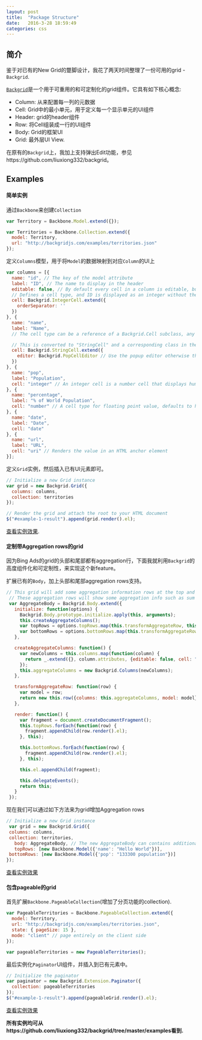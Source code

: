 ```yaml
---
layout: post
title:  "Package Structure"
date:   2016-3-28 18:59:49
categories: css
---
```


## 简介

鉴于对已有的New Grid的蹩脚设计，我花了两天时间整理了一份可用的grid - `Backgrid`.

[`Backgrid`](http://backgridjs.com/)是一个用于可重用的和可定制化的grid组件。它具有如下核心概念:

* Column: 从来配置每一列的元数据
* Cell: Grid中的最小单元，用于定义每一个显示单元的UI组件
* Header: grid的header组件
* Row: 将Cell组装成一行的UI组件
* Body: Grid的框架UI
* Grid: 最外层UI View.

在原有的`Backgrid`上，我加上支持弹出Edit功能，参见https://github.com/liuxiong332/backgrid。

## Examples

#### 简单实例

通过`Backbone`来创建`Collection`

```js
var Territory = Backbone.Model.extend({});

var Territories = Backbone.Collection.extend({
  model: Territory,
  url: "http://backgridjs.com/examples/territories.json"
});
```

定义`Columns`模型，用于将`Model`的数据映射到对应`Column`的UI上

```js
var columns = [{
  name: "id", // The key of the model attribute
  label: "ID", // The name to display in the header
  editable: false, // By default every cell in a column is editable, but *ID* shouldn't be
  // Defines a cell type, and ID is displayed as an integer without the ',' separating 1000s.
  cell: Backgrid.IntegerCell.extend({
    orderSeparator: ''
  })
}, {
  name: "name",
  label: "Name",
  // The cell type can be a reference of a Backgrid.Cell subclass, any Backgrid.Cell subclass instances like *id* above, or a string

  // This is converted to "StringCell" and a corresponding class in the Backgrid package namespace is looked up
  cell: Backgrid.StringCell.extend({
    editor: Backgrid.PopCellEditor // Use the popup editor otherwise the in place editor.
  })
}, {
  name: "pop",
  label: "Population",
  cell: "integer" // An integer cell is a number cell that displays humanized integers
}, {
  name: "percentage",
  label: "% of World Population",
  cell: "number" // A cell type for floating point value, defaults to have a precision 2 decimal numbers
}, {
  name: "date",
  label: "Date",
  cell: "date"
}, {
  name: "url",
  label: "URL",
  cell: "uri" // Renders the value in an HTML anchor element
}];
```

定义`Grid`实例，然后插入已有UI元素即可。

```js
// Initialize a new Grid instance
var grid = new Backgrid.Grid({
  columns: columns,
  collection: territories
});

// Render the grid and attach the root to your HTML document
$("#example-1-result").append(grid.render().el);
```

[查看实例效果](http://liuxiong332.github.io/backgrid/assets/grid.html).

#### 定制带Aggregation rows的grid

因为Bing Ads的grid的头部和尾部都有aggregation行，下面我就利用`Backgrid`的高度组件化和可定制性，来实现这个新feature。

扩展已有的`Body`，加上头部和尾部aggregation rows支持。

```js
// This grid will add some aggregation information rows at the top and bottom of the grid.
 // These aggregation rows will show some aggregation info such as sum or average value.
 var AggregateBody = Backgrid.Body.extend({
   initialize: function(options) {
     Backgrid.Body.prototype.initialize.apply(this, arguments);
     this.createAggregateColumns();
     var topRows = options.topRows.map(this.transformAggregateRow, this);
     var bottomRows = options.bottomRows.map(this.transformAggregateRow, this);
   },

   createAggregateColumns: function() {
     var newColumns = this.columns.map(function(column) {
       return _.extend({}, column.attributes, {editable: false, cell: "string"});
     });
     this.aggregateColumns = new Backgrid.Columns(newColumns);
   },

   transformAggregateRow: function(row) {
     var model = row;
     return new this.row({columns: this.aggregateColumns, model: model});
   },

   render: function() {
     var fragment = document.createDocumentFragment();
     this.topRows.forEach(function(row) {
       fragment.appendChild(row.render().el);
     }, this);

     this.bottomRows.forEach(function(row) {
       fragment.appendChild(row.render().el);
     }, this);

     this.el.appendChild(fragment);

     this.delegateEvents();
     return this;
   }
 });
 ```

 现在我们可以通过如下方法来为grid增加Aggregation rows
 ```js
 // Initialize a new Grid instance
  var grid = new Backgrid.Grid({
  columns: columns,
  collection: territories,
	body: AggregateBody, // The new AggregateBody can contains additional rows.
	topRows: [new Backbone.Model({'name': "Hello World"})],
  bottomRows: [new Backbone.Model({'pop': "133300 population"})]
});
```

[查看实例效果](http://liuxiong332.github.io/backgrid/assets/aggregate-row-grid.html)

#### 包含pageable的grid

首先扩展`Backbone.PageableCollection`(增加了分页功能的collection).

```js
var PageableTerritories = Backbone.PageableCollection.extend({
  model: Territory,
  url: "http://backgridjs.com/examples/territories.json",
  state: { pageSize: 15 },
  mode: "client" // page entirely on the client side
});

var pageableTerritories = new PageableTerritories();
```

最后实例化`Paginator`UI组件，并插入到已有元素中。
```js
// Initialize the paginator
var paginator = new Backgrid.Extension.Paginator({
  collection: pageableTerritories
});
$("#example-1-result").append(pageableGrid.render().el);
```

[查看实例效果](http://liuxiong332.github.io/backgrid/assets/pageable-grid.html)

**所有实例均可从https://github.com/liuxiong332/backgrid/tree/master/examples看到.**
